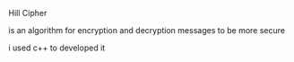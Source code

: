 Hill Cipher 

is an algorithm for encryption and decryption messages to be more secure

i used c++ to developed it
